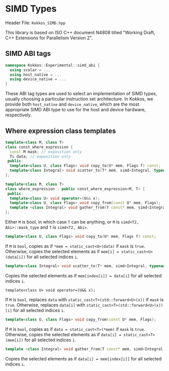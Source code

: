 # SIMD Types

Header File: `Kokkos_SIMD.hpp`

This library is based on ISO C++ document N4808 titled "Working Draft, C++ Extensions for Parallelism Version 2".

## SIMD ABI tags

```c++
namespace Kokkos::Experimental::simd_abi {
  using scalar = ...
  using host_native = ...
  using device_native = ...
}
```

These ABI tag types are used to select an implementation of SIMD types, usually choosing a particular
instruction set architecture.
In Kokkos, we provide both `host_native` and `device_native`, which are the most appropriate SIMD
ABI type to use for the host and device hardware, respectively.

## Where expression class templates

```c++
template<class M, class T>
class const_where_expression {
  const M mask; // exposition only
  T& data; // exposition only
 public:
  template<class U, class Flags> void copy_to(U* mem, Flags f) const;
  template<class Integral> void scatter_to(T* mem, simd<Integral, typename T::abi_type> const& index) const;
};

template<class M, class T>
class where_expression : public const_where_expression<M, T> {
 public:
  template<class U> void operator=(U&& x);
  template<class U, class Flags> void copy_from(const U* mem, Flags);
  template <class Integral> void gather_from(T const* mem, simd<Integral, typename T::abi_type> const& index);
};
```

Either `M` is bool, in which case `T` can be anything,
or `M` is `simd<T2, Abi>::mask_type` and `T` is `simd<T2, Abi>`.

```c++
template<class U, class Flags> void copy_to(U* mem, Flags f) const;
```

If `M` is `bool`, copies as if `*mem = static_cast<U>(data)` if `mask` is `true`.
Otherwise, copies the selected elements as if `mem[i] = static_cast<U>(data[i])` for all selected indices `i`.

```c++
template<class Integral> void scatter_to(T* mem, simd<Integral, typename T::abi_type> const& index) const;
```

Copies the selected elements as if `mem[index[i]] = data[i]` for all selected indices `i`.

```
template<class U> void operator=(U&& x);
```

If `M` is `bool`, replaces `data` with `static_cast<T>(std::forward<U>(x))` if `mask` is `true`.
Otherwise, replaces `data[i]` with `static_cast<T>(std::forward<U>(x))[i]` for all selected indices `i`.

```c++
template<class U, class Flags> void copy_from(const U* mem, Flags);
```

If `M` is `bool`, copies as if `data = static_cast<T>(*mem)` if `mask` is `true`.
Otherwise, copies the selected elements as if `data[i] = static_cast<T>(mem[i])` for all selected indices `i`.

```c++
template <class Integral> void gather_from(T const* mem, simd<Integral, typename T::abi_type> const& index);
```

Copies the selected elements as if `data[i] = mem[index[i]]` for all selected indices `i`.
